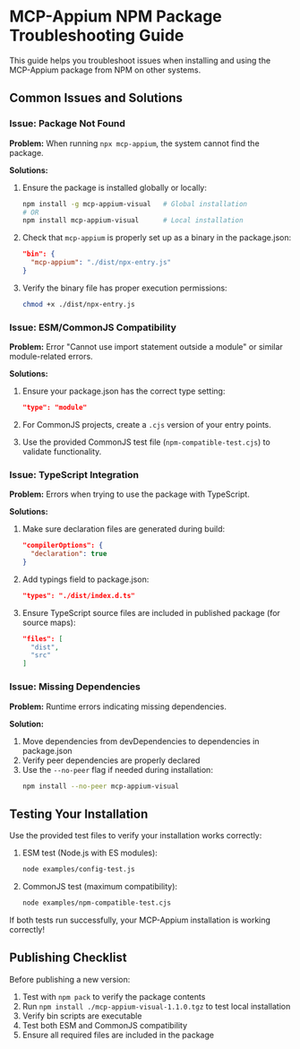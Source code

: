 # MCP-Appium NPM Package Troubleshooting Guide

This guide helps you troubleshoot issues when installing and using the MCP-Appium package from NPM on other systems.

## Common Issues and Solutions

### Issue: Package Not Found

**Problem:** When running `npx mcp-appium`, the system cannot find the package.

**Solutions:**

1. Ensure the package is installed globally or locally:

   ```bash
   npm install -g mcp-appium-visual   # Global installation
   # OR
   npm install mcp-appium-visual      # Local installation
   ```

2. Check that `mcp-appium` is properly set up as a binary in the package.json:

   ```json
   "bin": {
     "mcp-appium": "./dist/npx-entry.js"
   }
   ```

3. Verify the binary file has proper execution permissions:
   ```bash
   chmod +x ./dist/npx-entry.js
   ```

### Issue: ESM/CommonJS Compatibility

**Problem:** Error "Cannot use import statement outside a module" or similar module-related errors.

**Solutions:**

1. Ensure your package.json has the correct type setting:

   ```json
   "type": "module"
   ```

2. For CommonJS projects, create a `.cjs` version of your entry points.

3. Use the provided CommonJS test file (`npm-compatible-test.cjs`) to validate functionality.

### Issue: TypeScript Integration

**Problem:** Errors when trying to use the package with TypeScript.

**Solutions:**

1. Make sure declaration files are generated during build:

   ```json
   "compilerOptions": {
     "declaration": true
   }
   ```

2. Add typings field to package.json:

   ```json
   "types": "./dist/index.d.ts"
   ```

3. Ensure TypeScript source files are included in published package (for source maps):
   ```json
   "files": [
     "dist",
     "src"
   ]
   ```

### Issue: Missing Dependencies

**Problem:** Runtime errors indicating missing dependencies.

**Solution:**

1. Move dependencies from devDependencies to dependencies in package.json
2. Verify peer dependencies are properly declared
3. Use the `--no-peer` flag if needed during installation:
   ```bash
   npm install --no-peer mcp-appium-visual
   ```

## Testing Your Installation

Use the provided test files to verify your installation works correctly:

1. ESM test (Node.js with ES modules):

   ```bash
   node examples/config-test.js
   ```

2. CommonJS test (maximum compatibility):
   ```bash
   node examples/npm-compatible-test.cjs
   ```

If both tests run successfully, your MCP-Appium installation is working correctly!

## Publishing Checklist

Before publishing a new version:

1. Test with `npm pack` to verify the package contents
2. Run `npm install ./mcp-appium-visual-1.1.0.tgz` to test local installation
3. Verify bin scripts are executable
4. Test both ESM and CommonJS compatibility
5. Ensure all required files are included in the package
